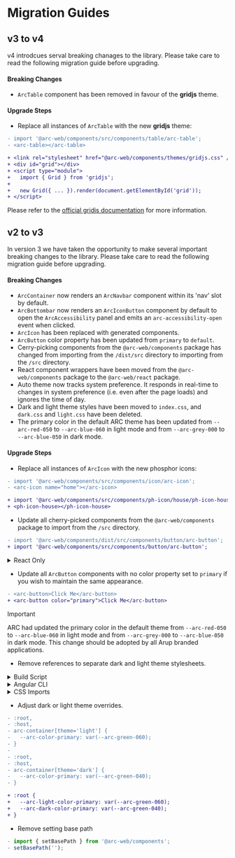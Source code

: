 # Migration Guides

## v3 to v4

v4 introdcues serval breaking chanages to the library. Please take care to read the following migration guide before upgrading.

#### Breaking Changes

- `ArcTable` component has been removed in favour of the **gridjs** theme.

#### Upgrade Steps

- Replace all instances of `ArcTable` with the new **gridjs** theme:

```diff
- import '@arc-web/components/src/components/table/arc-table';
- <arc-table></arc-table>

+ <link rel="stylesheet" href="@arc-web/components/themes/gridjs.css" />
+ <div id="grid"></div>
+ <script type="module">
+   import { Grid } from 'gridjs';
+
+   new Grid({ ... }).render(document.getElementById('grid'));
+ </script>

```

Please refer to the [official gridjs documentation](https://gridjs.io/) for more information.

## v2 to v3

In version 3 we have taken the opportunity to make several important breaking changes to the library. Please take care to read the following migration guide before upgrading.

#### Breaking Changes

- `ArcContainer` now renders an `ArcNavbar` component within its 'nav' slot by default.
- `ArcBottombar` now renders an `ArcIconButton` component by default to open the `ArcAccessibility` panel and emits an `arc-accessibility-open` event when clicked.
- `ArcIcon` has been replaced with generated components.
- `ArcButton` color property has been updated from `primary` to `default`.
- Cerry-picking components from the `@arc-web/components` package has changed from importing from the `/dist/src` directory to importing from the `/src` directory.
- React component wrappers have been moved from the `@arc-web/components` package to the `@arc-web/react` package.
- Auto theme now tracks system preference. It responds in real-time to changes in system preference (i.e. even after the page loads) and ignores the time of day.
- Dark and light theme styles have been moved to `index.css`, and `dark.css` and `light.css` have been deleted.
- The primary color in the default ARC theme has been updated from `--arc-red-050` to `--arc-blue-060` in light mode and from `--arc-grey-000` to `--arc-blue-050` in dark mode.

#### Upgrade Steps

- Replace all instances of `ArcIcon` with the new phosphor icons:

```diff
- import '@arc-web/components/src/components/icon/arc-icon';
- <arc-icon name="home"></arc-icon>

+ import '@arc-web/components/src/components/ph-icon/house/ph-icon-house';
+ <ph-icon-house></ph-icon-house>
```

- Update all cherry-picked components from the `@arc-web/components` package to import from the `/src` directory.

```diff
- import '@arc-web/components/dist/src/components/button/arc-button';
+ import '@arc-web/components/src/components/button/arc-button';
```

<details>
<summary>React Only</summary>

- Install the new `@arc-web/react` package.

```sh
npm i @arc-web/components@latest @arc-web/react@latest
```

5. Update all imports from the `@arc-web/components` package to the `@arc-web/react` package.

```diff
- import { ArcButton } from '@arc-web/components/react';
+ import { ArcButton } from '@arc-web/react';
```

</details>

- Update all `ArcButton` components with no color property set to `primary` if you wish to maintain the same appearance.

```diff
- <arc-button>Click Me</arc-button>
+ <arc-button color="primary">Click Me</arc-button>
```

> [!IMPORTANT]
> ARC had updated the primary color in the default theme from `--arc-red-050` to `--arc-blue-060` in light mode and from `--arc-grey-000` to `--arc-blue-050` in dark mode.
> This change should be adopted by all Arup branded applications.

- Remove references to separate dark and light theme stylesheets.

<details>
<summary>Build Script</summary>

```diff
  cp -r node_modules/@arc-web/components/themes <public directory>
```

Load the stylesheet in your application:

```diff
  <html>
    <head>
    ...
    <link rel="stylesheet" href="<public directory>/themes/index.css" />
-   <link rel="stylesheet" href="<public directory>/themes/light.css" />
-   <link rel="stylesheet" href="<public directory>/themes/dark.css" />
    ...
    </head>
  </html>
```

</details>

<details>
<summary>Angular CLI</summary>

```diff
  {
    ...
    "styles": [
      "node_modules/@arc-web/components/themes/index.css",
-     "node_modules/@arc-web/components/themes/light.css",
-     "node_modules/@arc-web/components/themes/dark.css",
      ...
    ]
    ...
  }
```

</details>

<details>
<summary>CSS Imports</summary>

```diff
  import '@arc-web/components/themes/index.css';
- import '@arc-web/components/themes/light.css';
- import '@arc-web/components/themes/dark.css';
```

</details>

- Adjust dark or light theme overrides.

```diff
- :root,
- :host,
- arc-container[theme='light'] {
-   --arc-color-primary: var(--arc-green-060);
- }
-
- :root,
- :host,
- arc-container[theme='dark'] {
-   --arc-color-primary: var(--arc-green-040);
- }

+ :root {
+   --arc-light-color-primary: var(--arc-green-060);
+   --arc-dark-color-primary: var(--arc-green-040);
+ }
```

- Remove setting base path

```js
- import { setBasePath } from '@arc-web/components';
- setBasePath('');
```
